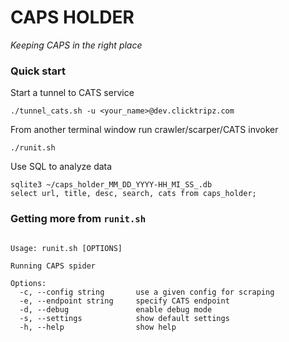 # CAPS HOLDER
*Keeping CAPS in the right place*

### Quick start
Start a tunnel to CATS service
```shell script
./tunnel_cats.sh -u <your_name>@dev.clicktripz.com
```
From another terminal window run crawler/scarper/CATS invoker
```shell script
./runit.sh
```
Use SQL to analyze data
```
sqlite3 ~/caps_holder_MM_DD_YYYY-HH_MI_SS_.db
select url, title, desc, search, cats from caps_holder;
```

### Getting more from `runit.sh`
```shell script

Usage: runit.sh [OPTIONS]

Running CAPS spider

Options:
  -c, --config string       use a given config for scraping
  -e, --endpoint string     specify CATS endpoint
  -d, --debug               enable debug mode
  -s, --settings            show default settings
  -h, --help                show help
```